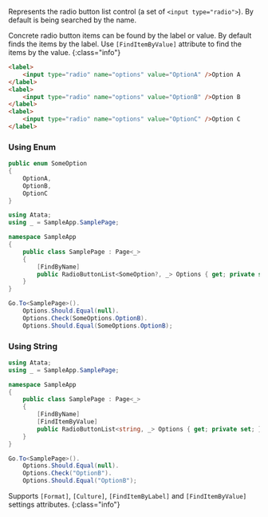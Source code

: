 Represents the radio button list control (a set of `<input type="radio">`). By default is being searched by the name.

Concrete radio button items can be found by the label or value. By default finds the items by the label. Use `[FindItemByValue]` attribute to find the items by the value.
{:class="info"}

```html
<label>
    <input type="radio" name="options" value="OptionA" />Option A
</label>
<label>
    <input type="radio" name="options" value="OptionB" />Option B
</label>
<label>
    <input type="radio" name="options" value="OptionC" />Option C
</label>
```

### Using Enum

```cs
public enum SomeOption
{
    OptionA,
    OptionB,
    OptionC
}
```
```cs
using Atata;
using _ = SampleApp.SamplePage;

namespace SampleApp
{
    public class SamplePage : Page<_>
    {
        [FindByName]
        public RadioButtonList<SomeOption?, _> Options { get; private set; }
    }
}
```
```cs
Go.To<SamplePage>().
    Options.Should.Equal(null).
    Options.Check(SomeOptions.OptionB).
    Options.Should.Equal(SomeOptions.OptionB);
```

### Using String

```cs
using Atata;
using _ = SampleApp.SamplePage;

namespace SampleApp
{
    public class SamplePage : Page<_>
    {
        [FindByName]
        [FindItemByValue]
        public RadioButtonList<string, _> Options { get; private set; }
    }
}
```
```cs
Go.To<SamplePage>().
    Options.Should.Equal(null).
    Options.Check("OptionB").
    Options.Should.Equal("OptionB");
```

Supports `[Format]`, `[Culture]`, `[FindItemByLabel]` and `[FindItemByValue]` settings attributes.
{:class="info"}